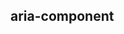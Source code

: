 ## aria-component

<!-- UTSCOMJSON.aria-component.description -->

<!-- UTSCOMJSON.aria-component.compatibility -->

<!-- UTSCOMJSON.aria-component.attribute -->

<!-- UTSCOMJSON.aria-component.event -->

<!-- UTSCOMJSON.aria-component.component_type -->

<!-- UTSCOMJSON.aria-component.children -->

<!-- UTSCOMJSON.aria-component.example -->

<!-- UTSCOMJSON.aria-component.reference -->

